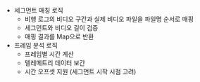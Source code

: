 - 세그먼트 매칭 로직
  - 비행 로그의 비디오 구간과 실제 비디오 파일을 파일명 순서로 매핑
  - 세그먼트와 비디오 길이 검증
  - 매핑 결과를 Map으로 반환
- 프레임 분석 로직
  - 프레임별 시간 계산
  - 텔레메트리 데이터 보간
  - 시간 오프셋 지원 (세그먼트 시작 시점 고려)
